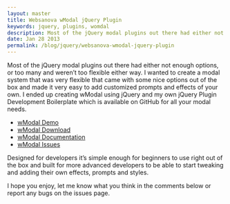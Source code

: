 ```yaml
---
layout: master
title: Websanova wModal jQuery Plugin
keywords: jquery, plugins, womdal
description: Most of the jQuery modal plugins out there had either not enough options, or too many and weren’t too flexible either way.
date: Jan 28 2013
permalink: /blog/jquery/websanova-wmodal-jquery-plugin
---
```


Most of the jQuery modal plugins out there had either not enough options, or too many and weren’t too flexible either way. I wanted to create a modal system that was very flexible that came with some nice options out of the box and made it very easy to add customized prompts and effects of your own. I ended up creating wModal using jQuery and my own jQuery Plugin Development Boilerplate which is available on GitHub for all your modal needs.

* [wModal Demo](http://wmodal.websanova.com)
* [wModal Download](https://github.com/websanova/wModal/releases)
* [wModal Documentation](https://github.com/websanova/wModal#wmodaljs)
* [wModal Issues](https://github.com/websanova/wModal/issues)

Designed for developers it’s simple enough for beginners to use right out of the box and built for more advanced developers to be able to start tweaking and adding their own effects, prompts and styles.

I hope you enjoy, let me know what you think in the comments below or report any bugs on the issues page.